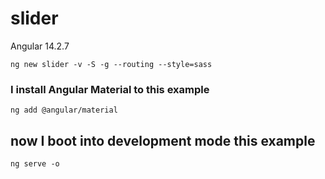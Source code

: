 # slider

Angular 14.2.7

```shell
ng new slider -v -S -g --routing --style=sass
```

### I install Angular Material to this example

```shell
ng add @angular/material
```

## now I boot into development mode this example

```shell
ng serve -o
```
